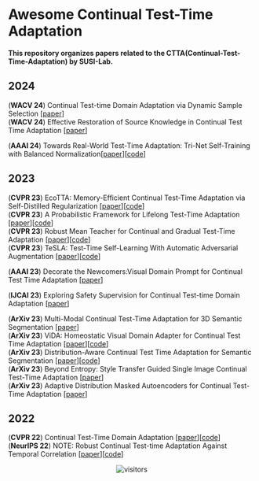 # Awesome Continual Test-Time Adaptation
**This repository organizes papers related to the CTTA(Continual-Test-Time-Adaptation) by SUSI-Lab.**


## 2024

(**WACV 24**) Continual Test-time Domain Adaptation via Dynamic Sample Selection [[paper](https://openaccess.thecvf.com/content/WACV2024/papers/Wang_Continual_Test-Time_Domain_Adaptation_via_Dynamic_Sample_Selection_WACV_2024_paper.pdf)]  
(**WACV 24**) Effective Restoration of Source Knowledge in Continual Test Time Adaptation [[paper](https://openaccess.thecvf.com/content/WACV2024/html/Niloy_Effective_Restoration_of_Source_Knowledge_in_Continual_Test_Time_Adaptation_WACV_2024_paper.html)]  
<!-- (**WACV 24**) pSTarC: Pseudo Source Guided Target Clustering for Fully Test-Time Adaptation [[paper](https://openaccess.thecvf.com/content/WACV2024/papers/Sreenivas_pSTarC_Pseudo_Source_Guided_Target_Clustering_for_Fully_Test-Time_Adaptation_WACV_2024_paper.pdf)]  -->
<!-- (**WACV 24**) Layer-wise Auto-Weighting for Non-Stationary Test-Time Adaptation [[paper](https://openaccess.thecvf.com/content/WACV2024/html/Park_Layer-Wise_Auto-Weighting_for_Non-Stationary_Test-Time_Adaptation_WACV_2024_paper.html)][[code](https://github.com/junia3/LayerwiseTTA)]  -->
<!-- (**WACV 24**) Universal Test-time Adaptation through Weight Ensembling, Diversity Weighting,
and Prior Correction [[paper](https://openaccess.thecvf.com/content/WACV2024/papers/Marsden_Universal_Test-Time_Adaptation_Through_Weight_Ensembling_Diversity_Weighting_and_Prior_WACV_2024_paper.pdf)][[code](https://github.com/mariodoebler/test-time-adaptation)] -->


<!-- (**ICLR 24**) Active Test-Time Adaptation: Theoretical Analyses and An Algorithm [[paper](https://openreview.net/pdf?id=YHUGlwTzFB)]  -->

(**AAAI 24**) Towards Real-World Test-Time Adaptation: Tri-Net Self-Training with Balanced Normalization[[paper](https://arxiv.org/pdf/2309.14949.pdf)][[code](https://github.com/Gorilla-Lab-SCUT/TRIBE)]



## 2023

(**CVPR 23**) EcoTTA: Memory-Efficient Continual Test-Time Adaptation via Self-Distilled Regularization  [[paper](https://arxiv.org/pdf/2303.01904.pdf)][[code](https://github.com/Lily-Le/EcoTTA)]  
(**CVPR 23**) A Probabilistic Framework for Lifelong Test-Time Adaptation  [[paper](https://arxiv.org/pdf/2212.09713.pdf)][[code](https://github.com/dhanajitb/petal)]  
(**CVPR 23**) Robust Mean Teacher for Continual and Gradual Test-Time Adaptation  [[paper](https://arxiv.org/pdf/2211.13081.pdf)][[code](https://github.com/mariodoebler/test-time-adaptation)]  
(**CVPR 23**) TeSLA: Test-Time Self-Learning With Automatic Adversarial Augmentation  [[paper](https://openaccess.thecvf.com/content/CVPR2023/papers/Tomar_TeSLA_Test-Time_Self-Learning_With_Automatic_Adversarial_Augmentation_CVPR_2023_paper.pdf)][[code](https://github.com/devavratTomar/TeSLA)]


(**AAAI 23**) Decorate the Newcomers:Visual Domain Prompt for Continual Test Time Adaptation  [[paper](https://arxiv.org/pdf/2212.04145.pdf)]   

(**IJCAI 23**) Exploring Safety Supervision for Continual Test-time Domain Adaptation  [[paper](https://www.ijcai.org/proceedings/2023/0183.pdf)]  
 
(**ArXiv 23**) Multi-Modal Continual Test-Time Adaptation for 3D Semantic Segmentation  [[paper](https://arxiv.org/pdf/2303.10457.pdf)]  
(**ArXiv 23**) ViDA: Homeostatic Visual Domain Adapter for Continual Test Time Adaptation  [[paper](https://arxiv.org/pdf/2306.04344.pdf)][[code](https://github.com/Yangsenqiao/vida)]  
(**ArXiv 23**) Distribution-Aware Continual Test Time Adaptation for Semantic Segmentation  [[paper](https://arxiv.org/pdf/2309.13604.pdf)][[code](https://arxiv.org/pdf/2309.13604.pdf)]  
(**ArXiv 23**) Beyond Entropy: Style Transfer Guided Single Image Continual Test-Time Adaptation  [[paper](https://arxiv.org/pdf/2311.18270.pdf)]  
(**ArXiv 23**) Adaptive Distribution Masked Autoencoders for Continual Test-Time Adaptation  [[paper](https://arxiv.org/pdf/2312.12480.pdf)]  

## 2022

(**CVPR 22**) Continual Test-Time Domain Adaptation [[paper](https://arxiv.org/pdf/2203.13591.pdf)][[code](https://github.com/qinenergy/cotta)]  
(**NeurIPS 22**) NOTE: Robust Continual Test-time Adaptation Against Temporal Correlation  [[paper](https://arxiv.org/pdf/2208.05117.pdf)][[code](https://github.com/TaesikGong/NOTE)]  

<div align="center">

![visitors](https://visitor-badge.laobi.icu/badge?page_id=SUSI-Lab.750121247&left_color=green&right_color=red)

</div>

